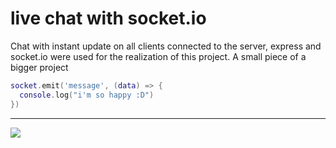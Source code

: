 # live chat with socket.io

Chat with instant update on all clients connected to the server, express and socket.io were used for the realization of this project.
A small piece of a bigger project

```lua
socket.emit('message', (data) => {
  console.log("i'm so happy :D")
})
```

_______


<img src="https://github.com/catzSpace/livechat/assets/133279982/3372c093-88e5-4493-b28d-c19f6c34d475" widht="900px">
